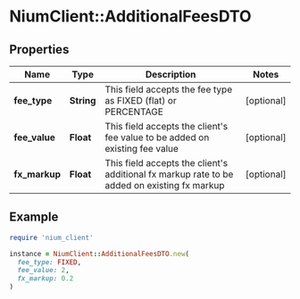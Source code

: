 # NiumClient::AdditionalFeesDTO

## Properties

| Name | Type | Description | Notes |
| ---- | ---- | ----------- | ----- |
| **fee_type** | **String** | This field accepts the fee type as FIXED (flat) or PERCENTAGE | [optional] |
| **fee_value** | **Float** | This field accepts the client&#39;s fee value to be added on existing fee value | [optional] |
| **fx_markup** | **Float** | This field accepts the client&#39;s additional fx markup rate to be added on existing fx markup | [optional] |

## Example

```ruby
require 'nium_client'

instance = NiumClient::AdditionalFeesDTO.new(
  fee_type: FIXED,
  fee_value: 2,
  fx_markup: 0.2
)
```

